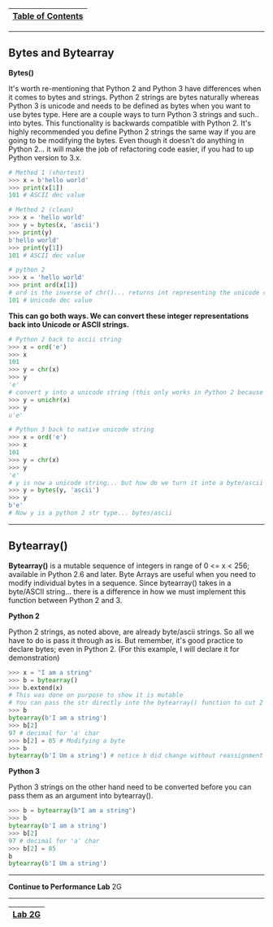 |[Table of Contents](/00-Table-of-Contents.md)|
|---|

---

## Bytes and Bytearray

**Bytes\(\)**

It's worth re-mentioning that Python 2 and Python 3 have differences when it comes to bytes and strings. Python 2 strings are bytes naturally whereas Python 3 is unicode and needs to be defined as bytes when you want to use bytes type. Here are a couple ways to turn Python 3 strings and such.. into bytes. This functionality is backwards compatible with Python 2. It's highly recommended you define Python 2 strings the same way if you are going to be modifying the bytes. Even though it doesn't do anything in Python 2... it will make the job of refactoring code easier, if you had to up Python version to 3.x.


```python
# Method 1 (shortest)
>>> x = b'hello world'
>>> print(x[1])
101 # ASCII dec value

# Method 2 (clean)
>>> x = 'hello world'
>>> y = bytes(x, 'ascii')
>>> print(y)
b'hello world'
>>> print(y[1])
101 # ASCII dec value

# python 2
>>> x = 'hello world'
>>> print ord(x[1]) 
# ord is the inverse of chr()... returns int representing the unicode code point of the argument
101 # Unicode dec value
```

**This can go both ways. We can convert these integer representations back into Unicode or ASCII strings.**

```python
# Python 2 back to ascii string
>>> x = ord('e')
>>> x
101
>>> y = chr(x)
>>> y
'e'
# convert y into a unicode string (this only works in Python 2 because unicode is default in Python 3)
>>> y = unichr(x)
>>> y
u'e'

# Python 3 back to native unicode string
>>> x = ord('e')
>>> x
101
>>> y = chr(x)
>>> y
'e'
# y is now a unicode string... but how do we turn it into a byte/ascii string?
>>> y = bytes(y, 'ascii')
>>> y
b'e'
# Now y is a python 2 str type... bytes/ascii
```

---
## Bytearray\(\)

**Bytearray\(\)** is a mutable sequence of integers in range of 0 &lt;= x &lt; 256; available in Python 2.6 and later​. Byte Arrays are useful when you need to modify individual bytes in a sequence. Since bytearray\(\) takes in a byte/ASCII string... there is a difference in how we must implement this function between Python 2 and 3.

**Python 2**

Python 2 strings, as noted above, are already byte/ascii strings. So all we have to do is pass it through as is. But remember, it's good practice to declare bytes; even in Python 2. \(For this example, I will declare it for demonstration\)

```python
>>> x = "I am a string"
>>> b = bytearray()
>>> b.extend(x) 
# This was done on purpose to show it is mutable 
# You can pass the str directly into the bytearray() function to cut 2 lines
>>> b
bytearray(b'I am a string')
>>> b[2]
97 # decimal for 'a' char
>>> b[2] = 85 # Modifying a byte
>>> b
bytearray(b'I Um a string')​ # notice b did change without reassignment
```

**Python 3**

Python 3 strings on the other hand need to be converted before you can pass them as an argument into bytearray\(\).

```python
>>> b = bytearray(b"I am a string")
>>> b
bytearray(b'I am a string')
>>> b[2]
97 # decimal for 'a' char
>>> b[2] = 85
b
bytearray(b'I Um a string')
```  

---
**Continue to Performance Lab** 2G

---

|[Lab 2G](/02_Data_Types/lab2g.md)|
|---|
